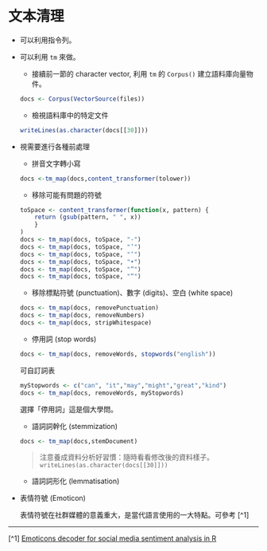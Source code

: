 # 文本清理


- 可以利用指令列。
- 可以利用 `tm` 來做。

    - 接續前一節的 character vector, 利用 `tm` 的 `Corpus()` 建立語料庫向量物件。
    ```r
    docs <- Corpus(VectorSource(files))
    ```
    - 檢視語料庫中的特定文件
    ```r
    writeLines(as.character(docs[[30]]))
    ```
- 視需要進行各種前處理
    - 拼音文字轉小寫    
    ```r
    docs <-tm_map(docs,content_transformer(tolower))
    ```
    - 移除可能有問題的符號
    ```r
    toSpace <- content_transformer(function(x, pattern) {
        return (gsub(pattern, " ", x))
        }
    )
    docs <- tm_map(docs, toSpace, "-")
    docs <- tm_map(docs, toSpace, "’")
    docs <- tm_map(docs, toSpace, "‘")
    docs <- tm_map(docs, toSpace, "•")
    docs <- tm_map(docs, toSpace, "”")
    docs <- tm_map(docs, toSpace, "“")
    ```
    - 移除標點符號 (punctuation)、數字 (digits)、空白 (white space)
    ```r
    docs <- tm_map(docs, removePunctuation)
    docs <- tm_map(docs, removeNumbers)
    docs <- tm_map(docs, stripWhitespace)
    ```
    - 停用詞 (stop words)
    ```r
    docs <- tm_map(docs, removeWords, stopwords("english"))
    ```
    可自訂詞表
    
    ```r
    myStopwords <- c("can", "it","may","might","great","kind")
    docs <- tm_map(docs, removeWords, myStopwords)
    ```
    選擇「停用詞」這是個大學問。
    
    - 語詞詞幹化 (stemmization) 
    ```r
    docs <- tm_map(docs,stemDocument)
    ```
    > 注意養成資料分析好習慣：隨時看看修改後的資料樣子。`writeLines(as.character(docs[[30]]))`
    
    - 語詞詞形化 (lemmatisation) 
    
- 表情符號 (Emoticon)

    表情符號在社群媒體的意義重大，是當代語言使用的一大特點。可參考 [^1]
    
    
    
---
[^1] [Emoticons decoder for social media sentiment analysis in R](http://www.r-bloggers.com/emoticons-decoder-for-social-media-sentiment-analysis-in-r/)